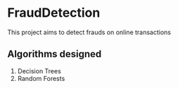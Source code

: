 # FraudDetection

This project aims to detect frauds on online transactions

## Algorithms designed

1. Decision Trees 
2. Random Forests
